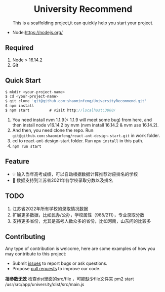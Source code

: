 <h1 align="center">University Recommend</h1>

<div align="center">
This is a scaffolding project,it can quickly help you start your project.
</div>

- Node:https://nodejs.org/

## Required
1. Node > 16.14.2
2. Git


## Quick Start

```js
$ mkdir <your-project-name>
$ cd <your-project-name>
$ git clone 'git@github.com:shaominfeng/UniversityRecommend.git'
$ npm install
$ npm start         # visit http://localhost:3000/
```
1. You need install nvm 1.1.9(< 1.1.9 will meet some bug) from here, and then install node v16.14.2 by nvm (nvm install 16.14.2 & nvm use 16.14.2).
2. And then, you need clone the repo. Run `git@github.com:shaominfeng/react-ant-design-start.git` in work folder.
3. cd to react-ant-design-start folder. Run `npm install` in this path.
4. `npm run start`

## Feature
- :bulb: 输入当年高考成绩，可以自动根据数据计算推荐对应排名的学校
- :scroll: 数据支持到江苏省2021年各学校录取分数以及排名

## TODO
1. 江苏省2022年所有学校的录取情况数据
2. 扩展更多数据，比如民办/公办，学校属性（985/211），专业录取分数
3. 支持更多省份，尤其是高考人数众多的省份，比如河南，山东问的比较多

## Contributing

Any type of contribution is welcome, here are some examples of how you may contribute to this project:

- Submit [issues](https://github.com/shaominfeng/UniversityRecommend/issues) to report bugs or ask questions.
- Propose [pull requests](https://github.com/shaominfeng/UniversityRecommend/pulls) to improve our code.

**报参数无效**
检查dist里面的src/file ，可能缺少file文件夹
pm2 start /usr/src/app/university/dist/src/main.js
